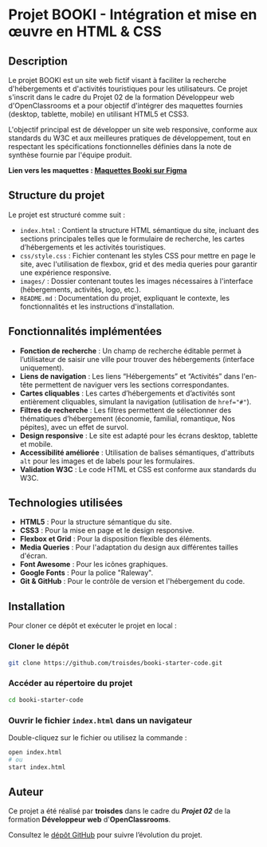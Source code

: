 # Projet BOOKI - Intégration et mise en œuvre en HTML & CSS

## Description

Le projet BOOKI est un site web fictif visant à faciliter la recherche d'hébergements et d'activités touristiques pour les utilisateurs. Ce projet s'inscrit dans le cadre du Projet 02 de la formation Développeur web d'OpenClassrooms et a pour objectif d'intégrer des maquettes fournies (desktop, tablette, mobile) en utilisant HTML5 et CSS3.

L'objectif principal est de développer un site web responsive, conforme aux standards du W3C et aux meilleures pratiques de développement, tout en respectant les spécifications fonctionnelles définies dans la note de synthèse fournie par l'équipe produit.

**Lien vers les maquettes : [Maquettes Booki sur Figma](#)**

## Structure du projet

Le projet est structuré comme suit :

- `index.html` : Contient la structure HTML sémantique du site, incluant des sections principales telles que le formulaire de recherche, les cartes d’hébergements et les activités touristiques.
- `css/style.css` : Fichier contenant les styles CSS pour mettre en page le site, avec l'utilisation de flexbox, grid et des media queries pour garantir une expérience responsive.
- `images/` : Dossier contenant toutes les images nécessaires à l'interface (hébergements, activités, logo, etc.).
- `README.md` : Documentation du projet, expliquant le contexte, les fonctionnalités et les instructions d'installation.

## Fonctionnalités implémentées

- **Fonction de recherche** : Un champ de recherche éditable permet à l’utilisateur de saisir une ville pour trouver des hébergements (interface uniquement).
- **Liens de navigation** : Les liens “Hébergements” et “Activités” dans l'en-tête permettent de naviguer vers les sections correspondantes.
- **Cartes cliquables** : Les cartes d’hébergements et d’activités sont entièrement cliquables, simulant la navigation (utilisation de `href="#"`).
- **Filtres de recherche** : Les filtres permettent de sélectionner des thématiques d’hébergement (économie, familial, romantique, Nos pépites), avec un effet de survol.
- **Design responsive** : Le site est adapté pour les écrans desktop, tablette et mobile.
- **Accessibilité améliorée** : Utilisation de balises sémantiques, d'attributs `alt` pour les images et de labels pour les formulaires.
- **Validation W3C** : Le code HTML et CSS est conforme aux standards du W3C.

## Technologies utilisées

- **HTML5** : Pour la structure sémantique du site.
- **CSS3** : Pour la mise en page et le design responsive.
- **Flexbox et Grid** : Pour la disposition flexible des éléments.
- **Media Queries** : Pour l'adaptation du design aux différentes tailles d'écran.
- **Font Awesome** : Pour les icônes graphiques.
- **Google Fonts** : Pour la police "Raleway".
- **Git & GitHub** : Pour le contrôle de version et l'hébergement du code.

## Installation

Pour cloner ce dépôt et exécuter le projet en local :

### Cloner le dépôt

```bash
git clone https://github.com/troisdes/booki-starter-code.git
```

### Accéder au répertoire du projet

```bash
cd booki-starter-code
```

### Ouvrir le fichier `index.html` dans un navigateur

Double-cliquez sur le fichier ou utilisez la commande :

```bash
open index.html
# ou
start index.html
```

## Auteur

Ce projet a été réalisé par **troisdes** dans le cadre du ***Projet 02*** de la formation **Développeur web** d'**OpenClassrooms**.

Consultez le [dépôt GitHub](https://github.com/troisdes/booki-starter-code.git) pour suivre l’évolution du projet.

